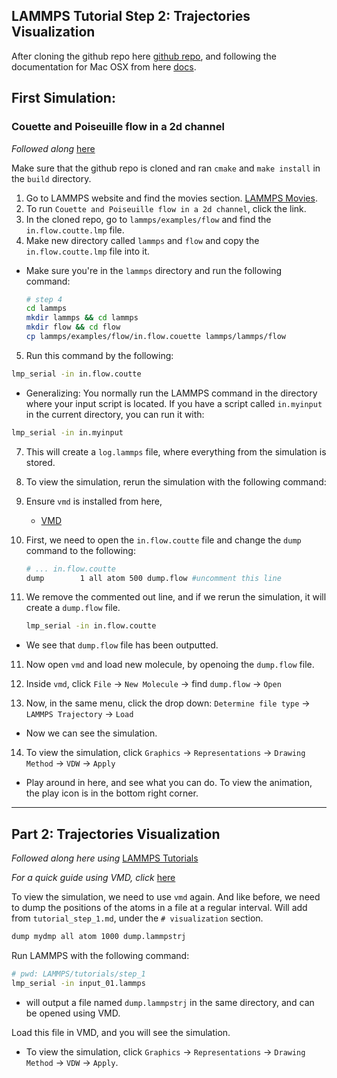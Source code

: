## LAMMPS Tutorial Step 2: Trajectories Visualization

After cloning the github repo here [github repo](https://github.com/lammps/lammps), and following the documentation for Mac OSX from here [docs](https://docs.lammps.org/Install.html). 

## First Simulation: 
### Couette and Poiseuille flow in a 2d channel

*Followed along* [here](https://youtu.be/7RtRerwJqQw?si=_mIPJXG0qJ6AxLLN)
  
Make sure that the github repo is cloned and ran `cmake` and `make install` in the `build` directory.

1. Go to LAMMPS website and find the movies section. [LAMMPS Movies](https://www.lammps.org/movies.html). 
2. To run `Couette and Poiseuille flow in a 2d channel`, click the link.
3. In the cloned repo, go to `lammps/examples/flow` and find the `in.flow.coutte.lmp` file.
4. Make new directory called `lammps` and `flow` and copy the `in.flow.coutte.lmp` file into it.

- Make sure you're in the `lammps` directory and run the following command:

    ```bash
    # step 4
    cd lammps
    mkdir lammps && cd lammps 
    mkdir flow && cd flow
    cp lammps/examples/flow/in.flow.couette lammps/lammps/flow 
    ```

5. Run this command by the following: 

``` bash
lmp_serial -in in.flow.coutte
```

- Generalizing: You normally run the LAMMPS command in the directory where your input script is located. If you have a script called `in.myinput` in the current directory, you can run it with:

```bash
lmp_serial -in in.myinput
```

7. This will create a `log.lammps` file, where everything from the simulation is stored.

8. To view the simulation, rerun the simulation with the following command:

8. Ensure `vmd` is installed from here, 
    - [VMD](https://www.ks.uiuc.edu/Research/vmd/)
  
9. First, we need to open the `in.flow.coutte` file and change the `dump` command to the following:

    ```bash
    # ... in.flow.coutte
    dump		1 all atom 500 dump.flow #uncomment this line
    ```

10. We remove the commented out line, and if we rerun the simulation, it will create a `dump.flow` file.  

    ``` bash
    lmp_serial -in in.flow.coutte
    ```

- We see that `dump.flow` file has been outputted. 

11. Now open `vmd` and load new molecule, by openoing the `dump.flow` file.

12. Inside `vmd`, click `File` -> `New Molecule` -> find `dump.flow` -> `Open`
13. Now, in the same menu, click the drop down: `Determine file type` -> `LAMMPS Trajectory` -> `Load` 

- Now we can see the simulation.

14. To view the simulation, click `Graphics` -> `Representations` -> `Drawing Method` -> `VDW` -> `Apply` 

- Play around in here, and see what you can do. To view the animation, the play icon is in the bottom right corner.

--- 

## Part 2: Trajectories Visualization

*Followed along here using* [LAMMPS Tutorials](https://lammpstutorials.github.io/lammpstutorials-version1.0/tutorials/01-SimpleMolecularSimulation.html#trajectories)


*For a quick guide using VMD, click* [here](https://lammpstutorials.github.io/lammpstutorials-version1.0/miscellaneous/vmd.html)

To view the simulation, we need to use `vmd` again. And like before, we need to dump the positions of the atoms in a file at a regular interval. Will add from `tutorial_step_1.md`, under the `# visualization` section.

```bash
dump mydmp all atom 1000 dump.lammpstrj
```

Run LAMMPS with the following command:

```bash
# pwd: LAMMPS/tutorials/step_1
lmp_serial -in input_01.lammps
```
- will output a file named `dump.lammpstrj` in the same directory, and can be opened using VMD.

Load this file in VMD, and you will see the simulation.

- To view the simulation, click `Graphics` -> `Representations` -> `Drawing Method` -> `VDW` -> `Apply`. 

